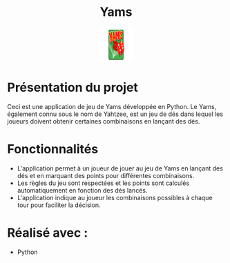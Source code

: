 <!-- PROJECT LOGO -->
<h1 align="center">Yams</h1>
<div align="center">
  <img src="yams.png" alt="Logo" width="80" height="80">
</div>

# Présentation du projet

Ceci est une application de jeu de Yams développée en Python. Le Yams, également connu sous le nom de Yahtzee, est un jeu de dés dans lequel les joueurs doivent obtenir certaines combinaisons en lançant des dés.

# Fonctionnalités

- L'application permet à un joueur de jouer au jeu de Yams en lançant des dés et en marquant des points pour différentes combinaisons.
- Les règles du jeu sont respectées et les points sont calculés automatiquement en fonction des dés lancés.
- L'application indique au joueur les combinaisons possibles à chaque tour pour faciliter la décision.

# Réalisé avec :

* Python
